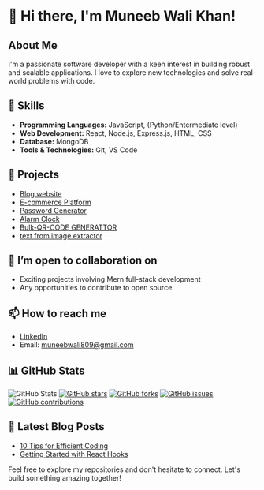# 👋 Hi there, I'm Muneeb Wali Khan!

## About Me
I'm a passionate software developer with a keen interest in building robust and scalable applications. I love to explore new technologies and solve real-world problems with code.

## 🔧 Skills
- **Programming Languages:** JavaScript, (Python/Entermediate level)
- **Web Development:** React, Node.js, Express.js, HTML, CSS
- **Database:** MongoDB
- **Tools & Technologies:** Git, VS Code

## 🚀 Projects
- [Blog website ](https://github.com/MuneebWaliKhan09/personal-Blog)
- [E-commerce Platform](https://github.com/MuneebWaliKhan09/ecommerce-muneeb)
- [Password Generator](https://github.com/MuneebWaliKhan09/Password-generator)
- [Alarm Clock](https://github.com/MuneebWaliKhan09/Alarm-clock)
- [Bulk-QR-CODE GENERATTOR](https://github.com/MuneebWaliKhan09/bulk-qrcode-generator)
- [text from image extractor](https://github.com/MuneebWaliKhan09/text-from-image-detector)

## 👀 I’m open to collaboration on
- Exciting projects involving Mern full-stack development
- Any opportunities to contribute to open source

## 📫 How to reach me
- [LinkedIn](www.linkedin.com/in/muneeb-wali-khan)
- Email: muneebwali809@gmail.com

## 📊 GitHub Stats
![GitHub Stats](https://github-readme-stats.vercel.app/api?username=MuneebWaliKhan09&show_icons=true&theme=dark)
[![GitHub stars](https://img.shields.io/github/stars/MuneebWaliKhan09?style=social)](https://github.com/MuneebWaliKhan09)
[![GitHub forks](https://img.shields.io/github/forks/MuneebWaliKhan09/project-management-app?style=social)](https://github.com/MuneebWaliKhan09/project-management-app)
[![GitHub issues](https://img.shields.io/github/issues/MuneebWaliKhan09/e-commerce-platform)](https://github.com/MuneebWaliKhan09/e-commerce-platform/issues)
[![GitHub contributions](https://img.shields.io/github/contributors/MuneebWaliKhan09/personal-portfolio)](https://github.com/MuneebWaliKhan09/personal-portfolio/graphs/contributors)


## 📝 Latest Blog Posts
- [10 Tips for Efficient Coding]("soon")
- [Getting Started with React Hooks]("soon")

Feel free to explore my repositories and don't hesitate to connect. Let's build something amazing together!
